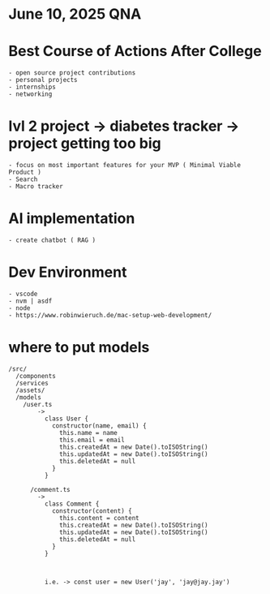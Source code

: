 # June 10, 2025 QNA

# Best Course of Actions After College

    - open source project contributions
    - personal projects
    - internships
    - networking

# lvl 2 project -> diabetes tracker -> project getting too big

    - focus on most important features for your MVP ( Minimal Viable Product )
    - Search
    - Macro tracker

# AI implementation

    - create chatbot ( RAG )

# Dev Environment

    - vscode
    - nvm | asdf
    - node
    - https://www.robinwieruch.de/mac-setup-web-development/

# where to put models

    /src/
      /components
      /services
      /assets/
      /models
        /user.ts
            ->
              class User {
                constructor(name, email) {
                  this.name = name
                  this.email = email
                  this.createdAt = new Date().toISOString()
                  this.updatedAt = new Date().toISOString()
                  this.deletedAt = null
                }
              }

          /comment.ts
            ->
              class Comment {
                constructor(content) {
                  this.content = content
                  this.createdAt = new Date().toISOString()
                  this.updatedAt = new Date().toISOString()
                  this.deletedAt = null
                }
              }



              i.e. -> const user = new User('jay', 'jay@jay.jay')



